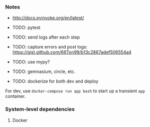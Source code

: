 
### Notes

- http://docs.pyinvoke.org/en/latest/

- TODO: pytest
- TODO: send logs after each step
- TODO: capture errors and post logs:
  https://gist.github.com/66Ton99/b13c2867adef506554a4
- TODO: use mypy?
- TODO: gemnasium, circle, etc.
- TODO: dockerize for both dev and deploy

For dev, use `docker-compose run app bash` to start up a transient `app` container.

### System-level dependencies

1. Docker
